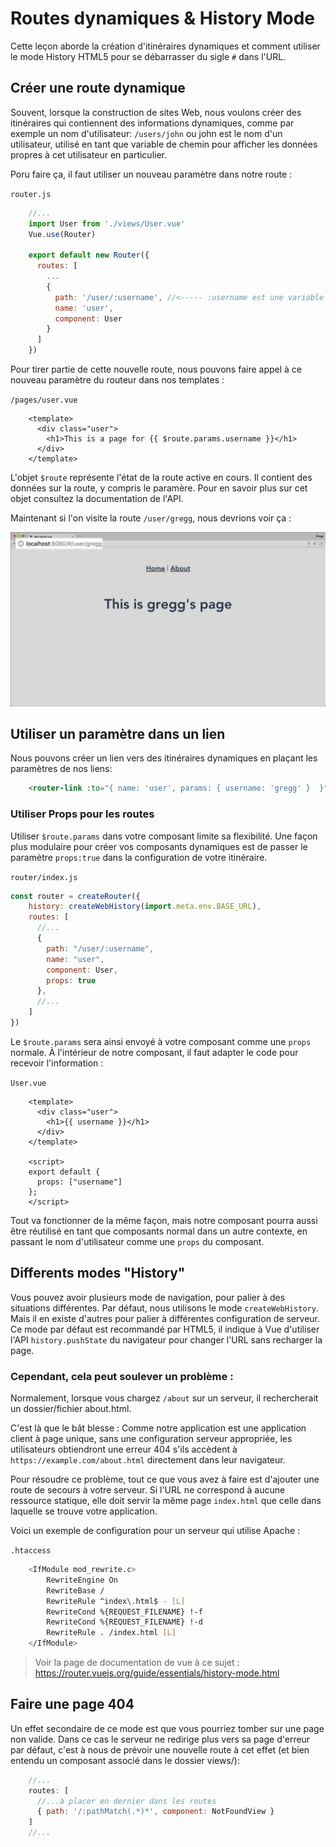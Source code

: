 # Routes dynamiques & History Mode

Cette leçon aborde la création d'itinéraires dynamiques et comment utiliser le mode History HTML5 pour se débarrasser du sigle `#` dans l'URL.

## Créer une route dynamique

Souvent, lorsque la construction de sites Web, nous voulons créer des itinéraires qui contiennent des informations dynamiques, comme par exemple un nom d'utilisateur:  `/users/john` ou john est le nom d'un utilisateur, utilisé en tant que variable de chemin pour afficher les données propres à cet utilisateur en particulier.

Poru faire ça, il faut utiliser un nouveau paramètre dans notre route :

`router.js`

```js
    //...
    import User from './views/User.vue'
    Vue.use(Router)

    export default new Router({
      routes: [
        ...
        {
          path: '/user/:username', //<----- :username est une variable ici
          name: 'user',
          component: User
        }
      ]
    })
```

Pour tirer partie de cette nouvelle route, nous pouvons faire appel à ce nouveau paramètre du routeur dans nos templates :

`/pages/user.vue`

```vue
    <template>
      <div class="user">
        <h1>This is a page for {{ $route.params.username }}</h1>
      </div>
    </template>
```

L'objet `$route` représente l'état de la route active en cours. Il contient des données sur la route, y compris le paramère. Pour en savoir plus sur cet objet consultez la documentation de l'API.

Maintenant si l'on visite la route `/user/gregg`, nous devrions voir ça :

![Greg user's view](./links/user-view.jpg)

## Utiliser un paramètre dans un lien

Nous pouvons créer un lien vers des itinéraires dynamiques en plaçant les paramètres de nos liens:

```html
    <router-link :to="{ name: 'user', params: { username: 'gregg' }  }">Gregg</router-link>
```

### Utiliser Props pour les routes

Utiliser `$route.params` dans votre composant limite sa flexibilité. Une façon plus modulaire pour créer vos composants dynamiques est de passer le paramètre `props:true` dans la configuration de votre itinéraire.

`router/index.js`

```js
const router = createRouter({
    history: createWebHistory(import.meta.env.BASE_URL),
    routes: [
      //...
      {
        path: "/user/:username",
        name: "user",
        component: User,
        props: true
      },
      //...
    ]
})
```

Le `$route.params` sera ainsi envoyé à votre composant comme une `props` normale.
À l'intérieur de notre composant, il faut adapter le code pour recevoir l'information :

`User.vue`

```vue
    <template>
      <div class="user">
        <h1>{{ username }}</h1>
      </div>
    </template>

    <script>
    export default {
      props: ["username"]
    };
    </script>
```

Tout va fonctionner de la même façon, mais notre composant pourra aussi être réutilisé en tant que composants normal dans un autre contexte, en passant le nom d'utilisateur comme une `props` du composant.

## Differents modes "History"

Vous pouvez avoir plusieurs mode de navigation, pour palier à des situations différentes. Par défaut, nous utilisons le mode `createWebHistory`. Mais il en existe d'autres pour palier à différentes configuration de serveur. 
Ce mode par défaut est recommandé par HTML5, il indique à Vue d'utiliser l'API `history.pushState` du navigateur pour changer l'URL sans recharger la page.

### Cependant, cela peut soulever un problème :

Normalement, lorsque vous chargez `/about` sur un serveur, il rechercherait un dossier/fichier about.html.

C'est là que le bât blesse : Comme notre application est une application client à page unique, sans une configuration serveur appropriée, les utilisateurs obtiendront une erreur 404 s'ils accèdent à `https://example.com/about.html` directement dans leur navigateur.

Pour résoudre ce problème, tout ce que vous avez à faire est d'ajouter une route de secours à votre serveur. Si l'URL ne correspond à aucune ressource statique, elle doit servir la même page `index.html` que celle dans laquelle se trouve votre application.

Voici un exemple de configuration pour un serveur qui utilise Apache :

`.htaccess`

```sh
    <IfModule mod_rewrite.c>
        RewriteEngine On
        RewriteBase /
        RewriteRule ^index\.html$ - [L]
        RewriteCond %{REQUEST_FILENAME} !-f
        RewriteCond %{REQUEST_FILENAME} !-d
        RewriteRule . /index.html [L]
    </IfModule>
```

> Voir la page de documentation de vue à ce sujet : https://router.vuejs.org/guide/essentials/history-mode.html

## Faire une page 404

Un effet secondaire de ce mode est que vous pourriez tomber sur une page non valide. Dans ce cas le serveur ne redirige plus vers sa page d'erreur par défaut, c'est à nous de prévoir une nouvelle route à cet effet (et bien entendu un composant associé dans le dossier views/):

```js
    //...
    routes: [
      //...à placer en dernier dans les routes
      { path: '/:pathMatch(.*)*', component: NotFoundView }
    ]
    //...
```
